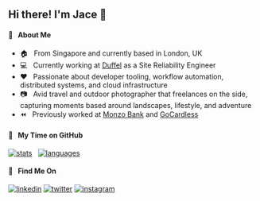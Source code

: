## Hi there! I'm Jace 👋

#### :seedling: &nbsp; About Me

- :house: &nbsp; From Singapore and currently based in London, UK
- :computer: &nbsp; Currently working at [Duffel](https://duffel.com/) as a Site Reliability Engineer
- :heart: &nbsp; Passionate about developer tooling, workflow automation, distributed systems, and cloud infrastructure
- :camera: &nbsp; Avid travel and outdoor photographer that freelances on the side, capturing moments based around landscapes, lifestyle, and adventure
- :rewind: &nbsp; Previously worked at [Monzo Bank](https://monzo.com/) and [GoCardless](https://gocardless.com)

#### :hammer: &nbsp; My Time on GitHub

[![stats](https://github-readme-stats.vercel.app/api?username=jace-ys&count_private=true&show_icons=true&theme=tokyonight)](https://github.com/anuraghazra/github-readme-stats) &nbsp; [![languages](https://github-readme-stats.vercel.app/api/top-langs/?username=jace-ys&layout=compact&theme=tokyonight&langs_count=10&exclude_repo=reinforcement-learning&hide=css,html,ejs,makefile,dockerfile)](https://github.com/anuraghazra/github-readme-stats)

#### :mag_right: &nbsp; Find Me On

[![linkedin](https://img.shields.io/badge/linkedin-%230077B5.svg?&style=for-the-badge&logo=linkedin&logoColor=white)](https://linkedin.com/in/jaceystan/)
[![twitter](https://img.shields.io/badge/Twitter-1DA1F2?style=for-the-badge&logo=twitter&logoColor=white)](https://twitter.com/jaceyst_/)
[![instagram](https://img.shields.io/badge/Instagram-E4405F?style=for-the-badge&logo=instagram&logoColor=white)](https://instagram.com/jaceys_/)
